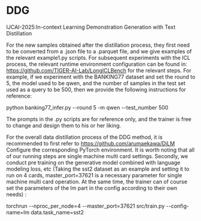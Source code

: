 # DDG
IJCAI-2025:In-context Learning Demonstration Generation with Text Distillation

For the new samples obtained after the distillation process, they first need to be converted from a .json file to a .parquet file, and we give examples of the relevant example1.py scripts. For subsequent experiments with the ICL process, the relevant runtime environment configuration can be found in: https://github.com/TIGER-AI-Lab/LongICLBench for the relevant steps.
For example, if we experiment with the BANKING77 dataset and set the round to 5, the model used to be qwen, and the number of samples in the test set used as a query to be 500, then we provide the following instructions for reference:

python banking77_infer.py --round 5 -m qwen --test_number 500

The prompts in the .py scripts are for reference only, and the trainer is free to change and design them to his or her liking.

For the overall data distillation process of the DDG method, it is recommended to first refer to https://github.com/arumaekawa/DiLM Configure the corresponding PyTorch environment. It is worth noting that all of our running steps are single machine multi card settings. Secondly, we conduct pre training on the generative model combined with language modeling loss, etc (Taking the sst2 dataset as an example and setting it to run on 4 cards, master_port=37621 is a necessary parameter for single machine multi card operation. At the same time, the trainer can of course set the parameters of the lm part in the config according to their own needs) :

torchrun --nproc_per_node=4 --master_port=37621 src/train.py --config-name=lm data.task_name=sst2

